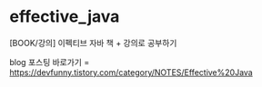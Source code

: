 # effective_java
[BOOK/강의] 이펙티브 자바 책 + 강의로 공부하기

blog 포스팅 바로가기
= https://devfunny.tistory.com/category/NOTES/Effective%20Java
